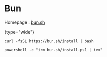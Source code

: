 # Bun

Homepage
: [bun.sh](https://bun.sh)

{type="wide"}

<tabs>
<tab title="Linux &amp; macOS">

```Console
curl -fsSL https://bun.sh/install | bash
```

</tab>
<tab title="Windows">

```Console
powershell -c "irm bun.sh/install.ps1 | iex"
```

</tab>
</tabs>